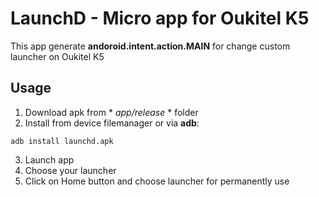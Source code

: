 # LaunchD - Micro app for Oukitel K5
This app generate **andoroid.intent.action.MAIN** for change custom launcher on Oukitel K5

## Usage
1. Download apk from * *app/release* * folder
2. Install from device filemanager or via **adb**:
```
adb install launchd.apk
```
3. Launch app
4. Choose your launcher
5. Click on Home button and choose launcher for permanently use
